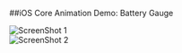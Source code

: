 ##iOS Core Animation Demo: Battery Gauge

![ScreenShot 1](https://i.v2ex.co/iXZ73e3z.png)
<br />
![ScreenShot 2](https://i.v2ex.co/45Z9RACe.png)